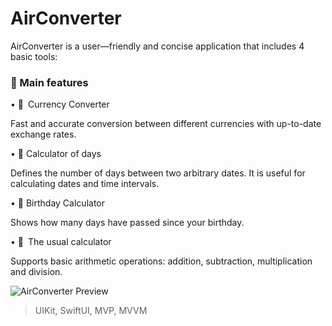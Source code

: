 # AirConverter

AirConverter is a user—friendly and concise application that includes 4 basic tools:

### 📱 Main features
	
 • 💱 Currency Converter

Fast and accurate conversion between different currencies with up-to-date exchange rates.
	
 • 📅 Calculator of days

Defines the number of days between two arbitrary dates. It is useful for calculating dates and time intervals.
	
 • 🎂 Birthday Calculator

Shows how many days have passed since your birthday.
	
 • 🧮 The usual calculator

Supports basic arithmetic operations: addition, subtraction, multiplication and division.

![AirConverter Preview](https://github.com/user-attachments/assets/1fa73fda-2c0d-42e2-bba5-97131f3ce8a7)

> UIKit, SwiftUI, MVP, MVVM
